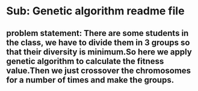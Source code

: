 # Sub: Genetic algorithm readme file

## problem statement: There are some students in the class, we have to divide them in 3 groups so that their diversity is minimum.So here we apply genetic algorithm to calculate the fitness value.Then we just crossover the chromosomes for a number of times and make the groups.